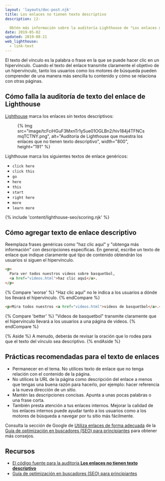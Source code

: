 ```yaml
---
layout: 'layouts/doc-post.njk'
title: Los enlaces no tienen texto descriptivo
description: |2-

  Obtén más información sobre la auditoría Lighthouse de "Los enlaces no tienen texto descriptivo".
date: 2019-05-02
updated: 2019-08-21
web_lighthouse:
  - link-text
---
```


El texto del vínculo es la palabra o frase en la que se puede hacer clic en un hipervínculo. Cuando el texto del enlace transmite claramente el objetivo de un hipervínculo, tanto los usuarios como los motores de búsqueda pueden comprender de una manera más sencilla tu contenido y cómo se relaciona con otras páginas.

## Cómo falla la auditoría de texto del enlace de Lighthouse

[Lighthouse](https://developers.google.com/web/tools/lighthouse/) marca los enlaces sin textos descriptivos:

<figure>{% Img src="image/tcFciHGuF3MxnTr1y5ue01OGLBn2/hiv184j4TFNCsmqTCTNY.png", alt="Auditoría de Lighthouse que muestra los enlaces que no tienen texto descriptivo", width="800", height="191" %}</figure>

Lighthouse marca los siguientes textos de enlace genéricos:

- `click here`
- `click this`
- `go`
- `here`
- `this`
- `start`
- `right here`
- `more`
- `learn more`

{% include 'content/lighthouse-seo/scoring.njk' %}

## Cómo agregar texto de enlace descriptivo

Reemplaza frases genéricas como "haz clic aquí" y "obtenga más información" con descripciones específicas. En general, escribe un texto de enlace que indique claramente qué tipo de contenido obtendrán los usuarios si siguen el hipervínculo.

```html
<p>
  Para ver todos nuestros videos sobre basquetbol,
  <a href="videos.html">haz clic aquí</a>.
</p>
```

{% Compare 'worse' %} "Haz clic aquí" no le indica a los usuarios a dónde los llevará el hipervínculo. {% endCompare %}

```html
<p>Mira todos nuestros <a href="videos.html">videos de basquetbol</a>.</p>
```

{% Compare 'better' %} "Videos de basquetbol" transmite claramente que el hipervínculo llevará a los usuarios a una página de videos. {% endCompare %}

{% Aside %} A menudo, deberás de revisar la oración que lo rodea para que el texto del vínculo sea descriptivo. {% endAside %}

## Prácticas recomendadas para el texto de enlaces

- Permanecer en el tema. No utilices texto de enlace que no tenga relación con el contenido de la página.
- No utilices la URL de la página como descripción del enlace a menos que tengas una buena razón para hacerlo, por ejemplo: hacer referencia a la nueva dirección de un sitio.
- Mantén las descripciones concisas. Apunta a unas pocas palabras o una frase corta.
- También presta atención a tus enlaces internos. Mejorar la calidad de los enlaces internos puede ayudar tanto a los usuarios como a los motores de búsqueda a navegar por tu sitio más fácilmente.

Consulta la sección de Google de [Utiliza enlaces de forma adecuada](https://support.google.com/webmasters/answer/7451184#uselinkswisely) de la [Guía de optimización en buscadores (SEO) para principiantes](https://support.google.com/webmasters/answer/7451184) para obtener más consejos.

## Recursos

- [El código fuente para la auditoría **Los enlaces no tienen texto descriptivo**](https://github.com/GoogleChrome/lighthouse/blob/master/lighthouse-core/audits/seo/link-text.js)
- [Guía de optimización en buscadores (SEO) para principiantes](https://support.google.com/webmasters/answer/7451184)
